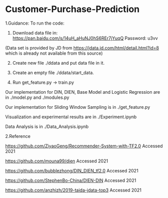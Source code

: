 # Customer-Purchase-Prediction

1.Guidance:
To run the code: 

1. Download data file in: https://pan.baidu.com/s/14uH_aHuNJ0hS6REr7jYuqQ   Password: u3vv

(Data set is provided by JD from https://jdata.jd.com/html/detail.html?id=8 which is already not available from this source)

2. Create new file ./ddata and put data file in it. 

3. Create an empty file ./ddata/start_data.

4. Run get_feature.py -> train.py


Our implementation for DIN, DIEN, Base Model and Logistic Regression are in ./model.py and ./modules.py

Our implementation for Sliding Window Sampling is in ./get_feature.py

Visualization and experimental results are in ./Experiment.ipynb

Data Analysis is in ./Data_Analysis.ipynb

2.Reference

https://github.com/ZiyaoGeng/Recommender-System-with-TF2.0 Accessed 2021

https://github.com/mouna99/dien  Accessed 2021

https://github.com/bubblezhong/DIN_DIEN_tf2.0  Accessed 2021

https://github.com/StephenBo-China/DIEN-DIN  Accessed 2021

https://github.com/anzhizh/2019-taida-jdata-top3  Accessed 2021